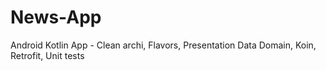 # News-App
Android Kotlin App - Clean archi, Flavors, Presentation Data Domain, Koin, Retrofit, Unit tests
